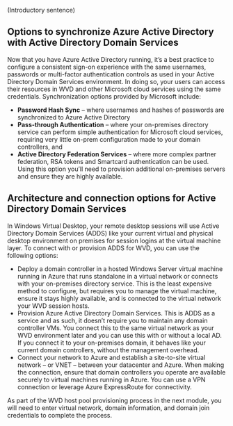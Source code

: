 (Introductory sentence)
 
## Options to synchronize Azure Active Directory with Active Directory Domain Services 
Now that you have Azure Active Directory running, it’s a best practice to configure a consistent sign-on experience with the same usernames, passwords or multi-factor authentication controls as used in your Active Directory Domain Services environment. In doing so, your users can access their resources in WVD and other Microsoft cloud services using the same credentials. Synchronization options provided by Microsoft include: 

- **Password Hash Sync** – where usernames and hashes of passwords are synchronized to Azure Active Directory 
- **Pass-through Authentication** – where your on-premises directory service can perform simple authentication for Microsoft cloud services, requiring very little on-prem configuration made to your domain controllers, and 
- **Active Directory Federation Services** – where more complex partner federation, RSA tokens and Smartcard authentication can be used. Using this option you’ll need to provision additional on-premises servers and ensure they are highly available. 
 
## Architecture and connection options for Active Directory Domain Services 
In Windows Virtual Desktop, your remote desktop sessions will use Active Directory Domain Services (ADDS) like your current virtual and physical desktop environment on premises for session logins at the virtual machine layer. To connect with or provision ADDS for WVD, you can use the following options:  

- Deploy a domain controller in a hosted Windows Server virtual machine running in Azure that runs standalone in a virtual network or connects with your on-premises directory service. This is the least expensive method to configure, but requires you to manage the virtual machine, ensure it stays highly available, and is connected to the virtual network your WVD session hosts.  
- Provision Azure Active Directory Domain Services. This is ADDS as a service and as such, it doesn’t require you to maintain any domain controller VMs. You connect this to the same virtual network as your WVD environment later and you can use this with or without a local AD. If you connect it to your on-premises domain, it behaves like your current domain controllers, without the management overhead. 
- Connect your network to Azure and establish a site-to-site virtual network – or VNET – between your datacenter and Azure. When making the connection, ensure that domain controllers you operate are available securely to virtual machines running in Azure. You can use a VPN connection or leverage Azure ExpressRoute for connectivity.  

As part of the WVD host pool provisioning process in the next module, you will need to enter virtual network, domain information, and domain join credentials to complete the process. 
